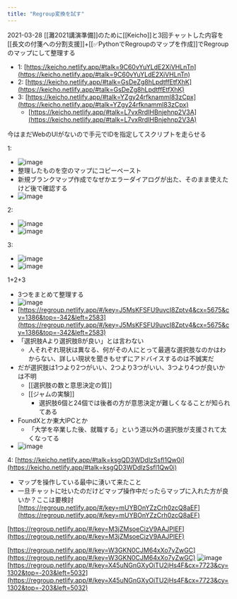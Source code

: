 ```yaml
---
title: "Regroup変換を試す"
---
```


2021-03-28
[[灘2021講演準備]]のために[[Keicho]]と3回チャットした内容を[[長文の付箋への分割支援]]+[[✅PythonでRegroupのマップを作成]]でRegroupのマップにして整理する

- 1: [https://keicho.netlify.app/#talk=9C60vYuYLdE2XiVHLnTn](https://keicho.netlify.app/#talk=9C60vYuYLdE2XiVHLnTn)
- 2: [https://keicho.netlify.app/#talk=GsDeZg8hLpdtffEtfXhK](https://keicho.netlify.app/#talk=GsDeZg8hLpdtffEtfXhK)
- 3: [https://keicho.netlify.app/#talk=YZgy24rfknamml83zCpx](https://keicho.netlify.app/#talk=YZgy24rfknamml83zCpx)
    - [https://keicho.netlify.app/#talk=L7vxRrdIHBnjehnp2V3A](https://keicho.netlify.app/#talk=L7vxRrdIHBnjehnp2V3A)

今はまだWebのUIがないので手元でIDを指定してスクリプトを走らせる

1:
- ![image](https://gyazo.com/d39ee7219549c4fb5aad4f7ca02e1216/thumb/1000)
- 整理したものを空のマップにコピーペースト
- 新規ブランクマップ作成でなぜかエラーダイアログが出た、そのまま使えたけど後で確認する
- ![image](https://gyazo.com/1aaf4d69717184a36e6008af07c9423b/thumb/1000)

2:
- ![image](https://gyazo.com/66f85f43124387b0e21fe06b8cbc5855/thumb/1000)
- ![image](https://gyazo.com/4a11c64ce655124bafd0fd2eed779e27/thumb/1000)

3:
- ![image](https://gyazo.com/446038733cf1c13bb1eecd199b384861/thumb/1000)
- ![image](https://gyazo.com/69670505a222406bb4baee300419effb/thumb/1000)

1+2+3
- 3つをまとめて整理する
- ![image](https://gyazo.com/87bf66b490f82322ca59f23377e0492e/thumb/1000)
- [https://regroup.netlify.app/#/key=J5MsKFSFU9uvcI8Zptv4&cx=5675&cy=1386&top=-342&left=2583](https://regroup.netlify.app/#/key=J5MsKFSFU9uvcI8Zptv4&cx=5675&cy=1386&top=-342&left=2583)
- 「選択肢Aより選択肢Bが良い」とは言わない
    - 人それぞれ現状は異なる、何がその人にとって最適な選択肢なのかはわからない、詳しい現状を聞きもせずにアドバイスするのは不誠実だ
- だが選択肢は1つより2つがいい、2つより3つがいい、3つより4つが良いかは不明
    - [[選択肢の数と意思決定の質]]
    - [[ジャムの実験]]
        - 選択肢6個と24個では後者の方が意思決定が難しくなることが知られてある
- FoundXとか東大IPCとか
    - 「大学を卒業した後、就職する」という道以外の選択肢が支援されて太くなってる
- ![image](https://gyazo.com/c346c8142c389e22a86197cc70d1e14e/thumb/1000)

4: [https://keicho.netlify.app/#talk=ksgQD3WDdlzSsfl1Qw0i](https://keicho.netlify.app/#talk=ksgQD3WDdlzSsfl1Qw0i)
- マップを操作している最中に湧いて来たこと
- 一旦チャットに吐いたのだけどマップ操作中だったらマップに入れた方が良いか？ここは要検討
[https://regroup.netlify.app/#/key=mUYBOnYZzCrh0zcQ8aEF](https://regroup.netlify.app/#/key=mUYBOnYZzCrh0zcQ8aEF)

[https://regroup.netlify.app/#/key=M3jZMsoeCizV9AAJPlEF](https://regroup.netlify.app/#/key=M3jZMsoeCizV9AAJPlEF)

[https://regroup.netlify.app/#/key=W3GKN0CJM64xXo7yZwGC](https://regroup.netlify.app/#/key=W3GKN0CJM64xXo7yZwGC)
![image](https://gyazo.com/5a460e857a87a525b87aa211d4ef1f57/thumb/1000)
[https://regroup.netlify.app/#/key=X45uNGnGXyOiTU2jHs4F&cx=7723&cy=1302&top=-203&left=5032](https://regroup.netlify.app/#/key=X45uNGnGXyOiTU2jHs4F&cx=7723&cy=1302&top=-203&left=5032)
